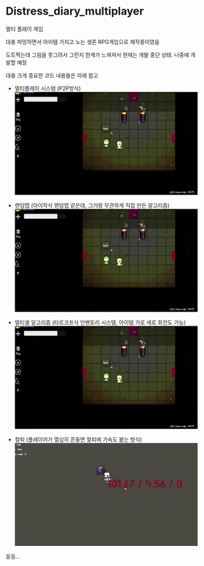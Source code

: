 # Distress_diary_multiplayer

멀티 플레이 게임

대충 파밍하면서 아이템 가지고 노는 생존 RPG게임으로 제작중이였음


도트찍는데 그림을 못그려서 그런지 한계가 느껴져서 현재는 개발 중단 상태. 
나중에 개발할 예정



대충 크게 중요한 코드 내용들은 아래 참고
- 멀티플레이 시스템 (P2P방식)
![preview_3](preview3.gif)

- 랜덤맵 (아이작식 랜덤맵 같은데, 그거랑 무관하게 직접 만든 알고리즘)
![preview_3](preview3.gif)

- 멀티셀 알고리즘 (타르코프식 인벤토리 시스템, 아이템 가로 세로 회전도 가능)
![preview_3](preview3.gif)

- 철퇴 (플레이어가 열심히 흔들면 철퇴에 가속도 붙는 방식)
![preview_4](preview4.gif)

등등...
